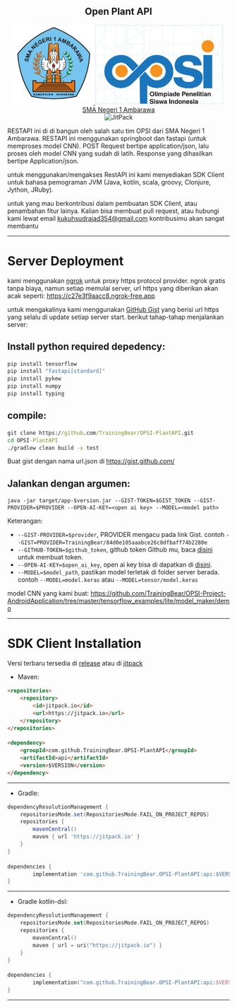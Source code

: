 <h2 align="center">Open Plant API</h2>

<p align="center">
    <a href="https://sman1ambarawa.sch.id/">
        <img src="SMANEGA.png" alt="SMANEGA" width="180" height="180" title="SMA NEGERI 1 AMBARAWA" >
    </a>
    <a href="https://sma.pusatprestasinasional.kemdikbud.go.id/opsi/">
        <img src="logoopsi.png" width="290" height="180" title="Olimipiade Penelitian Sains Nasional"><br>
    </a>
    <a href="https://sman1ambarawa.sch.id/">SMA Negeri 1 Ambarawa</a>
    <br href="https://jitpack.io/#TrainingBear/OPSI-PlantAPI">
        <img src="https://jitpack.io/v/TrainingBear/OPSI-PlantAPI.svg" alt="JitPack">
    </a>
</p>



RESTAPI ini di di bangun oleh salah satu tim OPSI dari SMA Negeri 1 Ambarawa.
RESTAPI ini menggunakan springboot dan fastapi (untuk memproses model CNN).
POST Request bertipe application/json, lalu proses oleh 
model CNN yang sudah di latih. Response yang dihasilkan bertipe Application/json.

untuk menggunakan/mengakses RestAPI ini kami menyediakan SDK Client untuk bahasa pemograman JVM (Java, kotlin, scala, groovy,
Clonjure, Jython, JRuby).

untuk yang mau berkontribusi dalam pembuatan SDK Client, atau penambahan fitur lainya.
Kalian bisa membuat pull request, atau hubungi kami lewat email kukuhsudrajad354@gmail.com kontribusimu akan sangat membantu
*** 

# Server Deployment
kami menggunakan [ngrok](https://ngrok.com) untuk proxy https protocol provider.
ngrok gratis tanpa biaya, namun setiap memulai server, url https yang diberikan akan acak seperti: https://c27e3f9aacc8.ngrok-free.app

untuk mengakalinya kami menggunakan [GitHub Gist](https://gist.github.com/) yang berisi url https yang selalu di update setiap server start.
berikut tahap-tahap menjalankan server:

Install python required depedency:
-
```cmd
pip install tensorflow
pip install "fastapi[standard]"
pip install pykew
pip install numpy
pip install typing
```

compile:
-
```cmd
git clone https://github.com/TrainingBear/OPSI-PlantAPI.git
cd OPSI-PlantAPI
./gradlew clean build -x test
```
Buat gist dengan nama url.json di https://gist.github.com/

Jalankan dengan argumen:
- 
```text 
java -jar target/app-$version.jar --GIST-TOKEN=$GIST_TOKEN --GIST-PROVIDER=$PROVIDER --OPEN-AI-KEY=<open ai key> --MODEL=<model path>
```
Keterangan:
- `--GIST-PROVIDER=$provider`, PROVIDER mengacu pada link Gist. contoh `--GIST=PROVIDER=TrainingBear/84d0e105aaabce26c8dfbaff74b2280e`
- `--GITHUB-TOKEN=$github_token`, github token Github mu, baca [disini](https://docs.github.com/en/authentication/keeping-your-account-and-data-secure/creating-a-personal-access-token) untuk membuat token.
- `--OPEN-AI-KEY=$open_ai_key`, open ai key bisa di dapatkan di [disini](https://platform.openai.com/account/api-keys).
- `--MODEL=$model_path`, pastikan model terletak di folder server berada. contoh ```--MODEL=model.keras``` atau `--MODEL=tensor/model.keras`

model CNN yang kami buat: https://github.com/TrainingBear/OPSI-Project-AndroidApplication/tree/master/tensorflow_examples/lite/model_maker/demo

---
# SDK Client Installation
Versi terbaru tersedia di [release](https://github.com/TrainingBear/OPSI-PlantAPI/releases)
atau di [jitpack](https://jitpack.io/#TrainingBear/OPSI-PlantAPI)
- Maven:
```html
<repositories>
	<repository>
	    <id>jitpack.io</id>
	    <url>https://jitpack.io</url>
	</repository>
</repositories>

<dependency>
    <groupId>com.github.TrainingBear.OPSI-PlantAPI</groupId>
    <artifactId>api</artifactId>
    <version>$VERSION</version>
</dependency>
```
***
- Gradle:
```groovy
dependencyResolutionManagement {
	repositoriesMode.set(RepositoriesMode.FAIL_ON_PROJECT_REPOS)
	repositories {
		mavenCentral()
		maven { url 'https://jitpack.io' }
	}
}

dependencies {
        implementation 'com.github.TrainingBear.OPSI-PlantAPI:api:$VERSION'
}
```
***
- Gradle kotlin-dsl:
```kotlin
dependencyResolutionManagement {
	repositoriesMode.set(RepositoriesMode.FAIL_ON_PROJECT_REPOS)
	repositories {
		mavenCentral()
		maven { url = uri("https://jitpack.io") }
	}
}

dependencies {
        implementation("com.github.TrainingBear.OPSI-PlantAPI:api:$VERSION")
}
```
***

